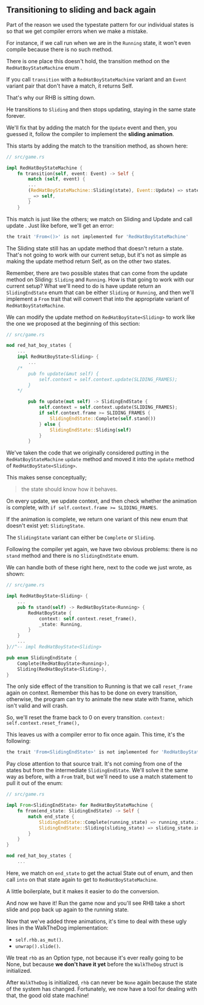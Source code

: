 ## Transitioning to sliding and back again

Part of the reason we used the typestate pattern for our individual states 
is so that we get compiler errors when we make a mistake. 

For instance, if we call run when we are in the `Running` state, 
it won't even compile because there is no such method. 

There is one place this doesn't hold, the transition method on the `RedHatBoyStateMachine` enum .

If you call `transition` with a `RedHatBoyStateMachine` variant 
and an `Event` variant pair that don't have a match, it returns Self.

That's why our RHB is sitting down. 

He transitions to `Sliding` and then stops updating, staying in the same state forever. 

We'll fix that by adding the match for the `Update` event
and then, you guessed it, follow the compiler to implement the **sliding animation**.

This starts by adding the match to the transition method, as shown here:

```rust
// src/game.rs

impl RedHatBoyStateMachine {
    fn transition(self, event: Event) -> Self {
        match (self, event) {
        ...
        (RedHatBoyStateMachine::Sliding(state), Event::Update) => state.update().into(),
        _ => self,
        }
    }

```

This match is just like the others; we match on Sliding and Update and call update .
Just like before, we'll get an error: 

```sh
the trait 'From<()>' is not implemented for 'RedHatBoyStateMachine'
```

The Sliding state still has an update method that doesn't return a state. 
That's not going to work with our current setup, but it's not as simple 
as making the update method return Self, as on the other two states.

Remember, there are two possible states that can come from the update method
on Sliding: `Sliding` and `Running`. 
How is that going to work with our current setup? 
What we'll need to do is have update return 
an `SlidingEndState` enum that can be either `Sliding` or `Running`, 
and then we'll implement a `From` trait that will convert that 
into the appropriate variant of `RedHatBoyStateMachine`.

We can modify the update method on `RedHatBoyState<Sliding>` 
to work like the one we proposed at the beginning of this section:

```rust
// src/game.rs

mod red_hat_boy_states {
    ...
    impl RedHatBoyState<Sliding> {
        ...
    /*
        pub fn update(&mut self) {
            self.context = self.context.update(SLIDING_FRAMES);
        }
    */

        pub fn update(mut self) -> SlidingEndState {
            self.context = self.context.update(SLIDING_FRAMES);
            if self.context.frame >= SLIDING_FRAMES {
                SlidingEndState::Complete(self.stand())
            } else {
                SlidingEndState::Sliding(self)
            }
        }


```

We've taken the code that we originally considered putting in the
`RedHatBoyStateMachine` `update` method and moved it into the `update` method
of `RedHatBoyState<Sliding>`. 

This makes sense conceptually; 

> the state should know how it behaves. 

On every update, we update context, and then check whether the animation is complete, 
with `if self.context.frame >= SLIDING_FRAMES`. 

If the animation is complete, we return one variant of this new enum that doesn't exist yet:
`SlidingState`. 

The `SlidingState` variant can either be `Complete` or `Sliding`.


Following the compiler yet again, we have two obvious problems: 
there is no `stand` method and there is no `SlidingEndState` enum. 

We can handle both of these right here, next to the code we just wrote, as shown:

```rust
// src/game.rs

impl RedHatBoyState<Sliding> {
    ...
    pub fn stand(self) -> RedHatBoyState<Running> {
        RedHatBoyState {
            context: self.context.reset_frame(),
            _state: Running,
        }
    }
    ...
}//^-- impl RedHatBoyState<Sliding>

pub enum SlidingEndState {
    Complete(RedHatBoyState<Running>),
    Sliding(RedHatBoyState<Sliding>),
}

```

The only side effect of the transition to Running is that we call `reset_frame` again on
context. 
Remember this has to be done on every transition, otherwise, the program can
try to animate the new state with frame, which isn't valid and will crash. 

So, we'll reset the frame back to 0 on every transition.
`context: self.context.reset_frame(),`


This leaves us with a compiler error to fix once again. 
This time, it's the following:

```sh
the trait 'From<SlidingEndState>' is not implemented for 'RedHatBoyStateMachine'
```

Pay close attention to that source trait. 
It's not coming from one of the states but from the intermediate `SlidingEndState`. 
We'll solve it the same way as before, with a `From` trait, 
but we'll need to use a match statement to pull it out of the enum:

```rust
// src/game.rs

impl From<SlidingEndState> for RedHatBoyStateMachine {
    fn from(end_state: SlidingEndState) -> Self {
        match end_state {
            SlidingEndState::Complete(running_state) => running_state.into(),
            SlidingEndState::Sliding(sliding_state) => sliding_state.into(),
        }
    }
}

mod red_hat_boy_states {
    ...
```

Here, we match on `end_state` to get the actual State out of enum, 
and then call `into` on that state again to get to `RedHatBoyStateMachine`. 

A little boilerplate, but it makes it easier to do the conversion.

And now we have it! Run the game now and you'll see RHB take a short slide and pop
back up again to the running state. 

Now that we've added three animations, it's time to deal with these ugly lines 
in the WalkTheDog implementation: 
- `self.rhb.as_mut()`.
- `unwrap().slide()`.

We treat `rhb` as an Option type, not because it's ever really going to be None, 
but because **we don't have it yet** before the `WalkTheDog` struct is initialized. 

After `WalkTheDog` is initialized, `rhb` can never be `None` again because 
the state of the system has changed. 
Fortunately, we now have a tool for dealing with that, the good old state machine!


